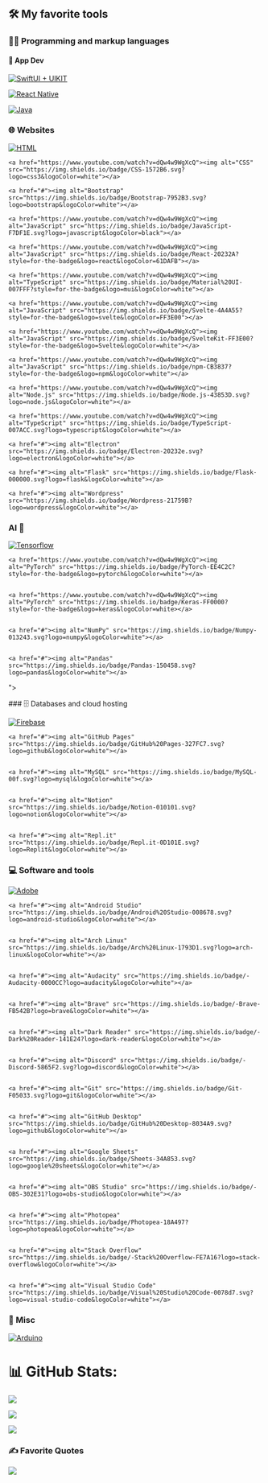 
## 🛠️ My favorite tools

### 👨‍💻 Programming and markup languages

#### 📱 App Dev 

<p>    
    
<a href="https://www.youtube.com/watch?v=dQw4w9WgXcQ"><img alt="SwiftUI + UIKIT" src="https://img.shields.io/badge/Swift-FA7343?style=for-the-badge&logo=swift&logoColor=white"></a>

    
<a href="https://www.youtube.com/watch?v=dQw4w9WgXcQ"><img alt="React Native" src="https://img.shields.io/badge/React_Native-20232A?style=for-the-badge&logo=react&logoColor=61DAFB"></a>
    
    
<a href="https://www.youtube.com/watch?v=dQw4w9WgXcQ"><img alt="Java" src="https://img.shields.io/badge/Java-ED8B00?style=for-the-badge&logo=openjdk&logoColor=white"></a>
</p>

### 🌐 Websites
<p>
    <a href="https://github.com/search?q=user%3ADenverCoder1+language%3Ahtml"><img alt="HTML" src="https://img.shields.io/badge/HTML-E34F26.svg?logo=html5&logoColor=white"></a>
   
    <a href="https://www.youtube.com/watch?v=dQw4w9WgXcQ"><img alt="CSS" src="https://img.shields.io/badge/CSS-1572B6.svg?logo=css3&logoColor=white"></a>
    
    <a href="#"><img alt="Bootstrap" src="https://img.shields.io/badge/Bootstrap-7952B3.svg?logo=bootstrap&logoColor=white"></a>
    
    <a href="https://www.youtube.com/watch?v=dQw4w9WgXcQ"><img alt="JavaScript" src="https://img.shields.io/badge/JavaScript-F7DF1E.svg?logo=javascript&logoColor=black"></a>
    
    <a href="https://www.youtube.com/watch?v=dQw4w9WgXcQ"><img alt="JavaScript" src="https://img.shields.io/badge/React-20232A?style=for-the-badge&logo=react&logoColor=61DAFB"></a>
    
    <a href="https://www.youtube.com/watch?v=dQw4w9WgXcQ"><img alt="TypeScript" src="https://img.shields.io/badge/Material%20UI-007FFF?style=for-the-badge&logo=mui&logoColor=white"></a>
    
    <a href="https://www.youtube.com/watch?v=dQw4w9WgXcQ"><img alt="JavaScript" src="https://img.shields.io/badge/Svelte-4A4A55?style=for-the-badge&logo=svelte&logoColor=FF3E00"></a>
    
    <a href="https://www.youtube.com/watch?v=dQw4w9WgXcQ"><img alt="JavaScript" src="https://img.shields.io/badge/SvelteKit-FF3E00?style=for-the-badge&logo=Svelte&logoColor=white"></a>
    
    <a href="https://www.youtube.com/watch?v=dQw4w9WgXcQ"><img alt="JavaScript" src="https://img.shields.io/badge/npm-CB3837?style=for-the-badge&logo=npm&logoColor=white"></a>
    
    <a href="https://www.youtube.com/watch?v=dQw4w9WgXcQ"><img alt="Node.js" src="https://img.shields.io/badge/Node.js-43853D.svg?logo=node.js&logoColor=white"></a>
    
    <a href="https://www.youtube.com/watch?v=dQw4w9WgXcQ"><img alt="TypeScript" src="https://img.shields.io/badge/TypeScript-007ACC.svg?logo=typescript&logoColor=white"></a>
    
    <a href="#"><img alt="Electron" src="https://img.shields.io/badge/Electron-20232e.svg?logo=electron&logoColor=white"></a>
    
    <a href="#"><img alt="Flask" src="https://img.shields.io/badge/Flask-000000.svg?logo=flask&logoColor=white"></a>
    
    <a href="#"><img alt="Wordpress" src="https://img.shields.io/badge/Wordpress-21759B?logo=wordpress&logoColor=white"></a>
    
    

</p>



### AI 🤖

<p> 
    <a href="https://www.youtube.com/watch?v=dQw4w9WgXcQ"><img alt="Tensorflow" src="https://img.shields.io/badge/TensorFlow-FF6F00?style=for-the-badge&logo=TensorFlow&logoColor=white"></a>
    
    
    <a href="https://www.youtube.com/watch?v=dQw4w9WgXcQ"><img alt="PyTorch" src="https://img.shields.io/badge/PyTorch-EE4C2C?style=for-the-badge&logo=pytorch&logoColor=white"></a>
    
    
    <a href="https://www.youtube.com/watch?v=dQw4w9WgXcQ"><img alt="PyTorch" src="https://img.shields.io/badge/Keras-FF0000?style=for-the-badge&logo=keras&logoColor=white></a>
        
        
    <a href="#"><img alt="NumPy" src="https://img.shields.io/badge/Numpy-013243.svg?logo=numpy&logoColor=white"></a>
        
        
    <a href="#"><img alt="Pandas" src="https://img.shields.io/badge/Pandas-150458.svg?logo=pandas&logoColor=white"></a>
        
        
"></a>



</p>
### 🗄️ Databases and cloud hosting

<p>
    <a href="#"><img alt="Firebase" src="https://img.shields.io/badge/firebase-ffca28?style=for-the-badge&logo=firebase&logoColor=black"></a>
    
    
    <a href="#"><img alt="GitHub Pages" src="https://img.shields.io/badge/GitHub%20Pages-327FC7.svg?logo=github&logoColor=white"></a>
    
    
    <a href="#"><img alt="MySQL" src="https://img.shields.io/badge/MySQL-00f.svg?logo=mysql&logoColor=white"></a>
    
    
    <a href="#"><img alt="Notion" src="https://img.shields.io/badge/Notion-010101.svg?logo=notion&logoColor=white"></a>
    
    
    <a href="#"><img alt="Repl.it" src="https://img.shields.io/badge/Repl.it-0D101E.svg?logo=Replit&logoColor=white"></a>
</p>

### 💻 Software and tools

<p>
    <a href="#"><img alt="Adobe" src="https://img.shields.io/badge/Adobe-FF0000.svg?logo=adobe&logoColor=white"></a>
    
    
    <a href="#"><img alt="Android Studio" src="https://img.shields.io/badge/Android%20Studio-008678.svg?logo=android-studio&logoColor=white"></a>
    
    
    <a href="#"><img alt="Arch Linux" src="https://img.shields.io/badge/Arch%20Linux-1793D1.svg?logo=arch-linux&logoColor=white"></a>
    
    
    <a href="#"><img alt="Audacity" src="https://img.shields.io/badge/-Audacity-0000CC?logo=audacity&logoColor=white"></a>
    
    
    <a href="#"><img alt="Brave" src="https://img.shields.io/badge/-Brave-FB542B?logo=brave&logoColor=white"></a>
    
    
    <a href="#"><img alt="Dark Reader" src="https://img.shields.io/badge/-Dark%20Reader-141E24?logo=dark-reader&logoColor=white"></a>
    
    
    <a href="#"><img alt="Discord" src="https://img.shields.io/badge/-Discord-5865F2.svg?logo=discord&logoColor=white"></a>
    
    
    <a href="#"><img alt="Git" src="https://img.shields.io/badge/Git-F05033.svg?logo=git&logoColor=white"></a>
    
    
    <a href="#"><img alt="GitHub Desktop" src="https://img.shields.io/badge/GitHub%20Desktop-8034A9.svg?logo=github&logoColor=white"></a>
    
    
    <a href="#"><img alt="Google Sheets" src="https://img.shields.io/badge/Sheets-34A853.svg?logo=google%20sheets&logoColor=white"></a>
    
    
    <a href="#"><img alt="OBS Studio" src="https://img.shields.io/badge/-OBS-302E31?logo=obs-studio&logoColor=white"></a>
    
    
    <a href="#"><img alt="Photopea" src="https://img.shields.io/badge/Photopea-18A497?logo=photopea&logoColor=white"></a>
    
    
    <a href="#"><img alt="Stack Overflow" src="https://img.shields.io/badge/-Stack%20Overflow-FE7A16?logo=stack-overflow&logoColor=white"></a>
    
    
    <a href="#"><img alt="Visual Studio Code" src="https://img.shields.io/badge/Visual%20Studio%20Code-0078d7.svg?logo=visual-studio-code&logoColor=white"></a>
</p>

### 🧰 Misc

<p>
    <a href="#"><img alt="Arduino" src="https://img.shields.io/badge/-Arduino-00979D?logo=Arduino&logoColor=white"></a>
</p>


# 📊 GitHub Stats:

![](https://github-readme-stats.vercel.app/api?username=Gitmaster511&theme=codeSTACKr)


[![](https://github-readme-streak-stats.herokuapp.com?user=Gitmaster511&theme=git-dark&hide_border=true)](https://git.io/streak-stats)


![](https://github-readme-stats.vercel.app/api/top-langs?username=Gitmaster511&theme=codeSTACKr&hide_border=false&include_all_commits=false&count_private=false&layout=compact)

### ✍️ Favorite Quotes
![](https://quotes-github-readme.vercel.app/api?type=horizontal&theme=dark)
